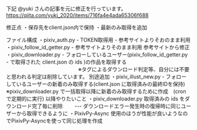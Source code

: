 下記 @yuki さんの記事を元に修正を行っています。
https://qiita.com/yuki_2020/items/716fa4e4ada65306f688

修正点
・保存先をclient.json内で保持
・最新のみ取得を追加

ファイル構成
 ・pixiv_auth.py - TOKEN取得用 - 参考サイトよりそおのまま利用
 ・pixiv_follow_id_getter.py - 参考サイトよりそのまま利用
 参考サイトから修正
 ・pixiv_downloader.py - フォローしているユーザー(pixiv_follow_id_getter.py - で取得された client.json の ids )の作品を取得する 
 　　　　　　　　　　　　　　※タグによるダウンロード判定等、自分には不要と思われる判定は削除しています。
 別途追加
 ・pixiv_illust_new.py - フォローしているユーザーの新着のみ取得する(client.json に取得済みの最終IDを保持)
                         ※pixiv_downloader.py で一括取得以降に新着のみ取得するために作成　(cron で定期的に実行)
以降やりたいこと
  ・pixiv_downloader.py 取得済みの ids をダウンロード完了毎に削除
　　--- ダウンロードエラー発生時の復帰時に同じユーザーから取得できるように
  ・PixivPy-Async 使用のほうが性能が良いようなのでPixivPy-Asyncを使って同じ処理を作成

  
